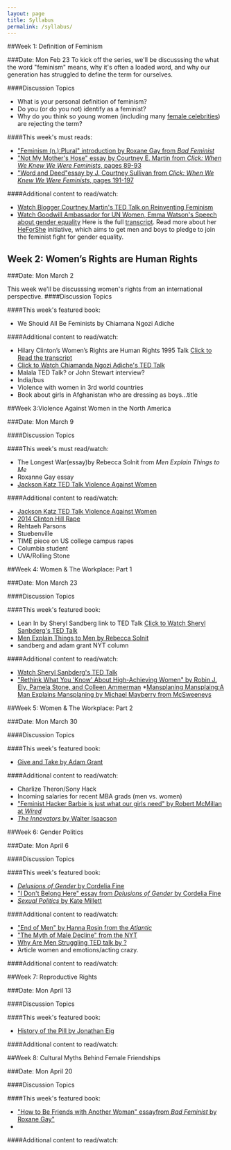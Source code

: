 ```yaml
---
layout: page
title: Syllabus
permalink: /syllabus/
---
```



##Week 1: Definition of Feminism 

###Date: Mon Feb 23
To kick off the series, we'll be discusssing the what the word "feminism" means, why it's often a loaded word, and why our generation has struggled to define the term for ourselves.

####Discussion Topics

* What is your personal definition of feminism?
* Do you (or do you not) identify as a feminist?
* Why do you think so young women (including many [female celebrities](http://www.cosmopolitan.com/politics/news/a28510/misconceptions-about-feminism/)) are rejecting the term? 

####This week's must reads:
* ["Feminism (n.):Plural" introduction by Roxane Gay from *Bad Feminist*](https://books.google.com/books?id=o7vABAAAQBAJ&pg=PT9&lpg=PT9&dq=Feminism+%28n.%29:Plural+introduction+by+Roxane+Gay&source=bl&ots=9ttNIpx7Gc&sig=zo__vdygrf2QgJM8ilFnIHCH4bY&hl=en&sa=X&ei=oAK8VIL_HJPCsATKuIKQDw&ved=0CC0Q6AEwAg#v=onepage&q&f=false)
* ["Not My Mother's Hose" essay by Courtney E. Martin from *Click: When We Knew We Were Feminists*, pages 89-93](https://books.google.com/books?id=5LYiBQAAQBAJ&lpg=PA88&ots=GyPQ1xf1_f&dq=not%20my%20mother's%20hose%20by%20courtney%20e.%20martin&pg=PA89#v=onepage&q&f=false)
* ["Word and Deed"essay by J. Courtney Sullivan from *Click: When We Knew We Were Feminists*, pages 191-197](https://books.google.com/books?id=5LYiBQAAQBAJ&lpg=PA88&ots=GyPQ1xf1_f&dq=not%20my%20mother's%20hose%20by%20courtney%20e.%20martin&pg=PA191#v=onepage&q&f=false)

####Additional content to read/watch: 

* [Watch Blogger Courtney Martin's TED Talk on Reinventing Feminism](https://www.ted.com/talks/courtney_martin_reinventing_feminism)
*  [Watch Goodwill Ambassador for UN Women, Emma Watson's Speech about gender equality](https://www.youtube.com/watch?v=p-iFl4qhBsE) Here is the full [transcript](http://sociology.about.com/od/Current-Events-in-Sociological-Context/fl/Full-Transcript-of-Emma-Watsons-Speech-on-Gender-Equality-at-the-UN.htm). Read more about her [HeForShe](http://www.heforshe.org) initiative, which aims to get men and boys to pledge to join the feminist fight for gender equality.

## Week 2: Women’s Rights are Human Rights

###Date: Mon March 2

This week we'll be discusssing women's rights from an international perspective. 
####Discussion Topics

####This week's featured book:
* We Should All Be Feminists by Chiamana Ngozi Adiche 

####Additional content to read/watch: 
* Hilary Clinton’s Women’s Rights are Human Rights 1995 Talk [Click to Read the transcript](www.) 
* [Click to Watch Chiamanda Ngozi Adiche's TED Talk](http:www.ted.com)
* Malala TED Talk? or John Stewart interview?
* India/bus
* Violence with women in 3rd world countries
* Book about girls in Afghanistan who are dressing as boys...title


##Week 3:Violence Against Women  in the North America

###Date: Mon March 9

####Discussion Topics

####This week's must read/watch:
* The Longest War(essay)by Rebecca Solnit from *Men Explain Things to Me*
* Roxanne Gay essay
* [Jackson Katz TED Talk Violence Against Women](https://www.ted.com/talksjackson_katz_violence_against_women_it_s_a_men_s_issue)


####Additional content to read/watch: 
* [Jackson Katz TED Talk Violence Against Women](https://www.ted.com/talksjackson_katz_violence_against_women_it_s_a_men_s_issue)
* [2014 Clinton Hill Rape](http://gothamist.com/2014/09/12nypd_woman_walking_in_clinton_hill.php) 
* Rehtaeh Parsons
* Stuebenville
* TIME piece on US college campus rapes
* Columbia student
* UVA/Rolling Stone



##Week 4: Women & The Workplace: Part 1

###Date: Mon March 23

####Discussion Topics

####This week's featured book:

* Lean In by Sheryl Sandberg link to TED Talk [Click to Watch Sheryl Sanbderg's TED Talk](https://www.ted.com/talks/sheryl_sandberg_why_we_have_too_few_women_leaders)
* [Men Explain Things to Men by Rebecca Solnit](http://www.amazon.com/Men-Explain-Things-Rebecca-Solnit/dp/1608463869)
* sandberg and adam grant NYT column

####Additional content to read/watch: 

* [Watch Sheryl Sanbderg's TED Talk](https://www.ted.com/talks/sheryl_sandberg_why_we_have_too_few_women_leaders)
* ["Rethink What You 'Know' About High-Achieving Women" by Robin J. Ely, Pamela Stone, and Colleen Ammerman](https://hbr.org/2014/12/rethink-what-you-know-about-high-achieving-women)
*[Mansplaning Mansplaing:A Man Explains Mansplaning by Michael Mayberry from McSweeneys](http://www.mcsweeneys.net/articles/mansplaining-mansplaining-a-man-explains-mansplaining)

##Week 5: Women & The Workplace: Part 2

###Date: Mon March 30

####Discussion Topics

####This week's featured book:

* [Give and Take by Adam Grant](http://www.amazon.com/Give-Take-Helping-Others-Success/dp/0143124986)

####Additional content to read/watch: 

* Charlize Theron/Sony Hack
* Incoming salaries for recent MBA grads (men vs. women)
* ["Feminist Hacker Barbie is just what our girls need" by Robert McMillan at *Wired*](http://www.wired.com/2014/11/feminist-hacker-barbie-just-little-girls-need/)
* [*The Innovators* by Walter Isaacson](http://www.amazon.com/Innovators-Hackers-Geniuses-Created-Revolution/dp/147670869X/ref=sr_1_1?s=books&ie=UTF8&qid=1421531801&sr=1-1&keywords=innovators)


##Week 6: Gender Politics

###Date: Mon April 6

####Discussion Topics

####This week's featured book:

* [*Delusions of Gender* by Cordelia Fine](http://www.amazon.com/Delusions-Gender-Society-Neurosexism-Difference/dp/0393340244)
* ["I Don't Belong Here" essay from *Delusions of Gender* by Cordelia Fine](http://www.amazon.com/Brain-Sex-Difference-Between-Women/dp/0385311834/ref=sr_1_1?s=books&ie=UTF8&qid=1421528349&sr=1-1&keywords=brain+sex)
* [*Sexual Politics* by Kate Millett](http://www.amazon.com/Sexual-Politics-Kate-Millett/dp/0252068890)

####Additional content to read/watch: 

* ["End of Men" by Hanna Rosin from the *Atlantic*](http://www.theatlantic.com/magazine/archive/2010/07/the-end-of-men/308135/)
* ["The Myth of Male Decline" from the NYT](http://www.nytimes.com/2012/09/30/opinion/sunday/the-myth-of-male-decline.html?pagewanted=all&_r=0)
* [Why Are Men Struggling TED talk by ?](https://www.ted.com/talks/zimchallenge)
* Article women and emotions/acting crazy.
####Additional content to read/watch: 

##Week 7: Reproductive Rights

###Date: Mon April 13

####Discussion Topics####This week's featured book:
* [History of the Pill by Jonathan Eig](http://www.amazon.com/Birth-Pill-Crusaders-Reinvented-Revolution/dp/0393073726/ref=sr_1_1?ie=UTF8&qid=1421530782&sr=8-1&keywords=history+of+the+pill)
####Additional content to read/watch: 

##Week 8: Cultural Myths Behind Female Friendships 

###Date: Mon April 20

####Discussion Topics
####This week's featured book:
* ["How to Be Friends with Another Woman" essayfrom *Bad Feminist* by Roxane Gay"]()
* ####Additional content to read/watch: 